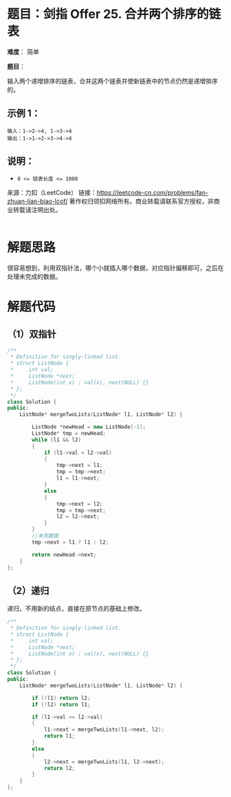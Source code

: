 # 题目：剑指 Offer 25. 合并两个排序的链表
**难度**： 简单

**题目**：

输入两个递增排序的链表，合并这两个链表并使新链表中的节点仍然是递增排序的。



## 示例 1：

```
输入：1->2->4, 1->3->4
输出：1->1->2->3->4->4
```





## 说明：

- `0 <= 链表长度 <= 1000`

  



来源：力扣（LeetCode）
链接：https://leetcode-cn.com/problems/fan-zhuan-lian-biao-lcof/
著作权归领扣网络所有。商业转载请联系官方授权，非商业转载请注明出处。
<br>
<br>

# 解题思路

很容易想到，利用双指针法，哪个小就插入哪个数据，对应指针偏移即可，之后在处理未完成的数据。

# 解题代码

## （1）双指针


```cpp
/**
 * Definition for singly-linked list.
 * struct ListNode {
 *     int val;
 *     ListNode *next;
 *     ListNode(int x) : val(x), next(NULL) {}
 * };
 */
class Solution {
public:
    ListNode* mergeTwoLists(ListNode* l1, ListNode* l2) {

        ListNode *newHead = new ListNode(-1);
        ListNode* tmp = newHead;
        while (l1 && l2)
        {
            if (l1->val < l2->val)
            {
                tmp->next = l1;
                tmp = tmp->next;
                l1 = l1->next;
            }
            else
            {
                tmp->next = l2;
                tmp = tmp->next;
                l2 = l2->next;
            }
        }
        //未完数据
        tmp->next = l1 ? l1 : l2;

        return newHead->next;
    }
};
```

## （2）递归

递归，不用新的结点，直接在原节点的基础上修改。

```cpp
/**
 * Definition for singly-linked list.
 * struct ListNode {
 *     int val;
 *     ListNode *next;
 *     ListNode(int x) : val(x), next(NULL) {}
 * };
 */
class Solution {
public:
    ListNode* mergeTwoLists(ListNode* l1, ListNode* l2) {

        if (!l1) return l2;
        if (!l2) return l1;

        if (l1->val <= l2->val)
        {
            l1->next = mergeTwoLists(l1->next, l2);
            return l1;
        }
        else
        {
            l2->next = mergeTwoLists(l1, l2->next);
            return l2;
        }
    }
};
```